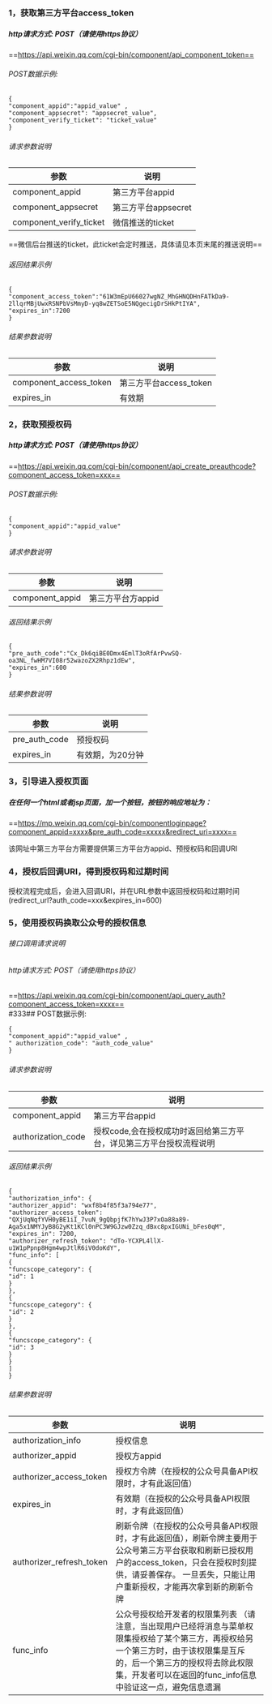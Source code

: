 ### 1，获取第三方平台access_token  

##### http请求方式: POST（请使用https协议） 
==https://api.weixin.qq.com/cgi-bin/component/api_component_token==  

###### POST数据示例:  

```
{
"component_appid":"appid_value" ,
"component_appsecret": "appsecret_value", 
"component_verify_ticket": "ticket_value" 
}
```
   
###### 请求参数说明

参数 | 说明
---|---
component_appid | 第三方平台appid
component_appsecret | 第三方平台appsecret
component_verify_ticket | 微信推送的ticket  

==微信后台推送的ticket，此ticket会定时推送，具体请见本页末尾的推送说明==  
###### 返回结果示例
```
{
"component_access_token":"61W3mEpU66027wgNZ_MhGHNQDHnFATkDa9-2llqrMBjUwxRSNPbVsMmyD-yq8wZETSoE5NQgecigDrSHkPtIYA", 
"expires_in":7200
}
```

###### 结果参数说明
参数  |  说明
---|---
component_access_token  |  第三方平台access_token
expires_in  |  有效期


### 2，获取预授权码 


##### http请求方式: POST（请使用https协议）  
==https://api.weixin.qq.com/cgi-bin/component/api_create_preauthcode?component_access_token=xxx==  

###### POST数据示例:

```
{
"component_appid":"appid_value" 
}
```
   
###### 请求参数说明
参数  |  说明
---|---
component_appid  |  第三方平台方appid

###### 返回结果示例

```
{
"pre_auth_code":"Cx_Dk6qiBE0Dmx4EmlT3oRfArPvwSQ-oa3NL_fwHM7VI08r52wazoZX2Rhpz1dEw",
"expires_in":600
}
```

   
###### 结果参数说明
参数  |  说明
---|---
pre_auth_code  |  预授权码
expires_in  |  有效期，为20分钟


### 3，引导进入授权页面

##### 在任何一个html或者jsp页面，加一个按钮，按钮的响应地址为：

==https://mp.weixin.qq.com/cgi-bin/componentloginpage?component_appid=xxxx&pre_auth_code=xxxxx&redirect_uri=xxxx==  

该网址中第三方平台方需要提供第三方平台方appid、预授权码和回调URI


### 4，授权后回调URI，得到授权码和过期时间

授权流程完成后，会进入回调URI，并在URL参数中返回授权码和过期时间(redirect_url?auth_code=xxx&expires_in=600)


### 5，使用授权码换取公众号的授权信息


###### 接口调用请求说明
###### http请求方式: POST（请使用https协议）  
==https://api.weixin.qq.com/cgi-bin/component/api_query_auth?component_access_token=xxxx==  
#333## POST数据示例:

```
{
"component_appid":"appid_value" ,
" authorization_code": "auth_code_value"
}
```

###### 请求参数说明

参数  |  说明
---|---
component_appid  |  第三方平台appid
authorization_code  |  授权code,会在授权成功时返回给第三方平台，详见第三方平台授权流程说明
###### 返回结果示例


```
{ 
"authorization_info": {
"authorizer_appid": "wxf8b4f85f3a794e77", 
"authorizer_access_token": "QXjUqNqfYVH0yBE1iI_7vuN_9gQbpjfK7hYwJ3P7xOa88a89-Aga5x1NMYJyB8G2yKt1KCl0nPC3W9GJzw0Zzq_dBxc8pxIGUNi_bFes0qM", 
"expires_in": 7200, 
"authorizer_refresh_token": "dTo-YCXPL4llX-u1W1pPpnp8Hgm4wpJtlR6iV0doKdY", 
"func_info": [
{
"funcscope_category": {
"id": 1
}
}, 
{
"funcscope_category": {
"id": 2
}
}, 
{
"funcscope_category": {
"id": 3
}
}
]
}
```

   
###### 结果参数说明
参数  |  说明
---|---
authorization_info  |  授权信息
authorizer_appid  |  授权方appid
authorizer_access_token  |  授权方令牌（在授权的公众号具备API权限时，才有此返回值）
expires_in  |  有效期（在授权的公众号具备API权限时，才有此返回值）
authorizer_refresh_token  |  刷新令牌（在授权的公众号具备API权限时，才有此返回值），刷新令牌主要用于公众号第三方平台获取和刷新已授权用户的access_token，只会在授权时刻提供，请妥善保存。 一旦丢失，只能让用户重新授权，才能再次拿到新的刷新令牌
func_info  |  公众号授权给开发者的权限集列表  （请注意，当出现用户已经将消息与菜单权限集授权给了某个第三方，再授权给另一个第三方时，由于该权限集是互斥的，后一个第三方的授权将去除此权限集，开发者可以在返回的func_info信息中验证这一点，避免信息遗漏